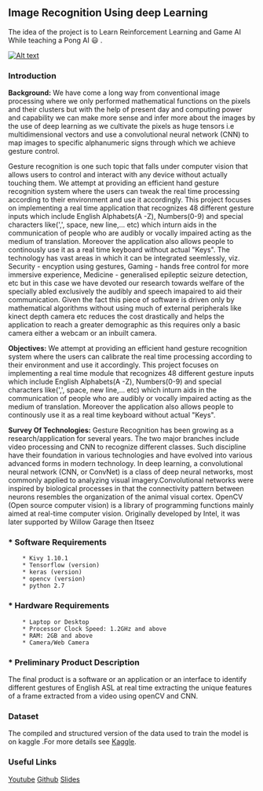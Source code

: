 ## Image Recognition Using deep Learning

The idea of the project is to Learn Reinforcement Learning and Game AI While teaching a Pong AI :smiley: .

[![Alt text](https://img.youtube.com/vi/HMFJqHrAsDk/0.jpg)](https://youtu.be/HMFJqHrAsDk)

### Introduction

**Background:** We have come a long way from conventional image processing where we only performed mathematical functions on the pixels and their clusters but with the help of present day and computing power and capability we can make more sense and infer more about the images by the use of deep learning as we cultivate the pixels as huge tensors i.e multidimensional vectors and use a convolutional neural network (CNN) to map images to specific alphanumeric signs through which we achieve gesture control.

Gesture recognition is one
such topic that falls under computer vision that allows users to control and interact with any device without actually touching them.
We attempt at providing an efficient hand gesture recognition system where the users can tweak the real time processing according to their environment and use it accordingly.
This project focuses on implementing a real time application that recognizes 48 different gesture inputs which include English Alphabets(A
-Z), Numbers(0-9) and special characters like(',', space, new line,... etc) which inturn aids in the communication of people who are
audibly or vocally impaired acting as the medium of translation. Moreover the application also allows people to continously use it as a
real time keyboard without actual "Keys". The technology has vast areas in which it can be integrated seemlessly, viz. Security - encyption using gestures, 
Gaming - hands free control for more immersive experience, 
Medicine - generalised epileptic seizure detection,
etc but in this case we have devoted our research towards welfare of the specially abled exclusively the audibly and speech imapaired to aid their communication.
Given the fact this piece of software is driven only by mathematical algorithms without using much of external peripherals like kinect depth camera etc reduces the cost drastically and helps the application to reach a greater demographic as this requires only a basic camera either a webcam or an inbuilt camera.

**Objectives:** We attempt at providing an efficient hand gesture recognition system where the users can calibrate the real time processing according to their environment and use it accordingly.
This project focuses on implementing a real time module that recognizes 48 different gesture inputs which include English Alphabets(A
-Z), Numbers(0-9) and special characters like(',', space, new line,... etc) which inturn aids in the communication of people who are
audibly or vocally impaired acting as the medium of translation. Moreover the application also allows people to continously use it as a
real time keyboard without actual "Keys".

**Survey Of Technologies:** Gesture Recognition has been growing as a research/application for several years. The two major branches include video processing and
CNN to recognize different classes. Such discipline have their foundation in various technologies and have evolved into various advanced
forms in modern technology.
In deep learning, a convolutional neural network (CNN, or ConvNet) is a class of deep neural networks, most commonly applied to analyzing visual imagery.Convolutional networks were inspired by biological processes in that the connectivity pattern between neurons resembles the organization of the animal visual cortex. 
OpenCV (Open source computer vision) is a library of programming functions mainly aimed at real-time computer vision. Originally developed by Intel, it was later supported by Willow Garage then Itseez


### * Software Requirements
        * Kivy 1.10.1
        * Tensorflow (version)
        * keras (version)
        * opencv (version)
        * python 2.7

### * Hardware Requirements 
        * Laptop or Desktop
        * Processor Clock Speed: 1.2GHz and above
        * RAM: 2GB and above
        * Camera/Web Camera 

### * Preliminary Product Description 

The final product is a software or an application or an interface to identify different gestures of English ASL at real time extracting the unique features of a frame extracted from a video using openCV and CNN. 

### Dataset 

The compiled and structured version of the data used to train the model is on kaggle .For more details see [Kaggle](https://www.kaggle.com/bikashpandey17/hand-sign-recognition).

### Useful Links

[Youtube](https://www.youtube.com/watch?v=HMFJqHrAsDk)
[Github](https://github.com/BikashPandey17/handgx-cnn)
[Slides](https://docs.google.com/presentation/d/1OA27-GERcXhl9wi2c4HOWm86pJAf1rtgvPF6zehC3zE/edit?usp=sharing)
